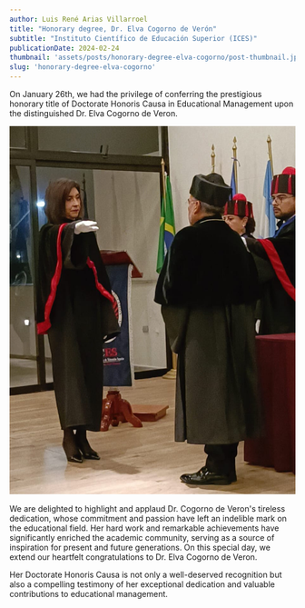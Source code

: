 ```yaml
---
author: Luis René Arias Villarroel
title: "Honorary degree, Dr. Elva Cogorno de Verón"
subtitle: "Instituto Científico de Educación Superior (ICES)"
publicationDate: 2024-02-24
thumbnail: 'assets/posts/honorary-degree-elva-cogorno/post-thumbnail.jpg'
slug: 'honorary-degree-elva-cogorno'
---
```


On January 26th, we had the privilege of conferring the prestigious honorary title of Doctorate Honoris Causa in Educational Management upon the distinguished Dr. Elva Cogorno de Veron.

![Honorary degree - Elva Cogorno](../../../assets/posts/honorary-degree-elva-cogorno/post-img-1.jpg)

We are delighted to highlight and applaud Dr. Cogorno de Veron's tireless dedication, whose commitment and passion have left an indelible mark on the educational field. Her hard work and remarkable achievements have significantly enriched the academic community, serving as a source of inspiration for present and future generations. On this special day, we extend our heartfelt congratulations to Dr. Elva Cogorno de Veron.

Her Doctorate Honoris Causa is not only a well-deserved recognition but also a compelling testimony of her exceptional dedication and valuable contributions to educational management.